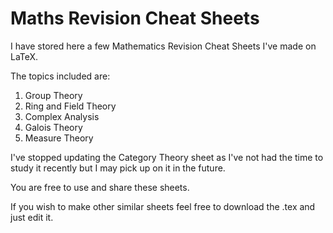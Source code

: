 # Maths Revision Cheat Sheets
I have stored here a few Mathematics Revision Cheat Sheets I've made on LaTeX.

The topics included are:
1. Group Theory
2. Ring and Field Theory
3. Complex Analysis
4. Galois Theory 
5. Measure Theory

I've stopped updating the Category Theory sheet as I've not had the time to study it recently but I may pick up on it in the future.

You are free to use and share these sheets.

If you wish to make other similar sheets feel free to download the .tex and just edit it.
